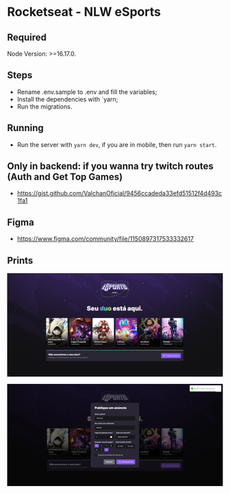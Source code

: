 # Rocketseat - NLW eSports

## Required

Node Version: >=16.17.0.

## Steps

- Rename .env.sample to .env and fill the variables;
- Install the dependencies with `yarn;
- Run the migrations.

## Running

- Run the server with `yarn dev`, if you are in mobile, then run `yarn start`.

## Only in backend: if you wanna try twitch routes (Auth and Get Top Games)

- https://gist.github.com/ValchanOficial/9456ccadeda33efd51512f4d493c1fa1

## Figma

- https://www.figma.com/community/file/1150897317533332617

## Prints

![NLW Web](/Img/NLW.png)

![NLW Web with Success Toast](/Img/NLW_2.png)
